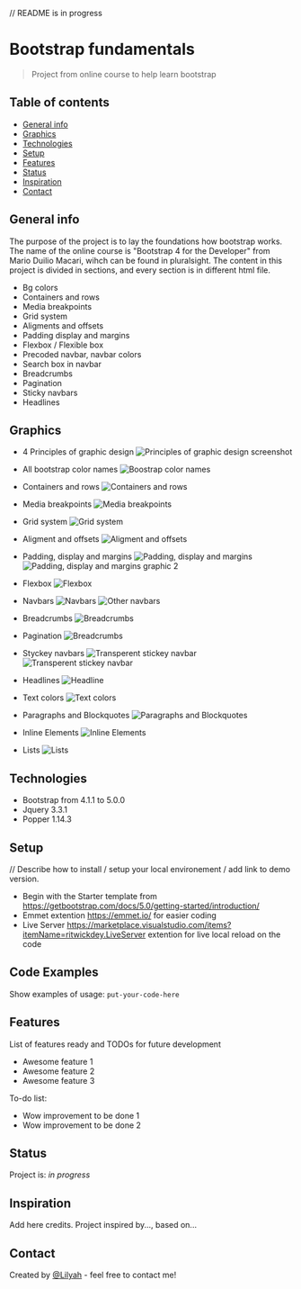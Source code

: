 // README is in progress

# Bootstrap fundamentals
> Project from online course to help learn bootstrap

## Table of contents
* [General info](#general-info)
* [Graphics](#graphics)
* [Technologies](#technologies)
* [Setup](#setup)
* [Features](#features)
* [Status](#status)
* [Inspiration](#inspiration)
* [Contact](#contact)

## General info
The purpose of the project is to lay the foundations how bootstrap works.
The name of the online course is "Bootstrap 4 for the Developer" from Mario Duilio Macari, wihch can be found in pluralsight.
The content in this project is divided in sections, and every section is in different html file.
* Bg colors
* Containers and rows
* Media breakpoints
* Grid system
* Aligments and offsets
* Padding display and margins
* Flexbox / Flexible box
* Precoded navbar, navbar colors
* Search box in navbar
* Breadcrumbs
* Pagination
* Sticky navbars
* Headlines


## Graphics
* 4 Principles of graphic design
![Principles of graphic design screenshot](./img/4_principles_of_graphic_design.png)

* All bootstrap color names
![Boostrap color names](./img/all_the_bootstrap_color_names.png)

* Containers and rows
![Containers and rows](./img/containers_and_rows.png)

* Media breakpoints
![Media breakpoints](./img/media_breakpoints_bs4.png)

* Grid system
![Grid system](./img/grid_system.png)

* Aligment and offsets
![Aligment and offsets](./img/aligment_and_offsets.png)

* Padding, display and margins
![Padding, display and margins](./img/margins_and_paddings_bs4.png)
![Padding, display and margins graphic 2](./img/padding_display_and_margins_2.png)

* Flexbox
![Flexbox](./img/flexboxes.png)

* Navbars
![Navbars](./img/navbar.png)
![Other navbars](./img/other_navbars.png)

* Breadcrumbs
![Breadcrumbs](./img/breadcrumbs.png)

* Pagination
![Breadcrumbs](./img/pagination.png)

* Styckey navbars
![Transperent stickey navbar](./img/stickey_navbar_transparent.png)
![Transperent stickey navbar](./img/stickey_navbar_animated.png)

* Headlines
![Headline](./img/headlines.png)

* Text colors
![Text colors](./img/text_colors.png)

* Paragraphs and Blockquotes
![Paragraphs and Blockquotes](./img/paragraphs_and_blockquotes.png)

* Inline Elements
![Inline Elements](./img/inline_elements.png)

* Lists
![Lists](./img/lists.png)


## Technologies
* Bootstrap from 4.1.1 to 5.0.0
* Jquery 3.3.1
* Popper 1.14.3

## Setup
// Describe how to install / setup your local environement / add link to demo version.
* Begin with the Starter template from https://getbootstrap.com/docs/5.0/getting-started/introduction/
* Emmet extention https://emmet.io/ for easier coding
* Live Server https://marketplace.visualstudio.com/items?itemName=ritwickdey.LiveServer extention for live local reload on the code 


## Code Examples
Show examples of usage:
`put-your-code-here`

## Features
List of features ready and TODOs for future development
* Awesome feature 1
* Awesome feature 2
* Awesome feature 3

To-do list:
* Wow improvement to be done 1
* Wow improvement to be done 2

## Status
Project is: _in progress_

## Inspiration
Add here credits. Project inspired by..., based on...

## Contact
Created by [@Lilyah](https://github.com/Lilyah) - feel free to contact me!